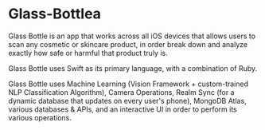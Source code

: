 # Glass-Bottlea

Glass Bottle is an app that works across all iOS devices that allows users to scan any cosmetic or skincare product, in order break down and analyze exactly how safe or harmful that product truly is.

Glass Bottle uses Swift as its primary language, with a combination of Ruby.

Glass Bottle uses Machine Learning (Vision Framework + custom-trained NLP Classification Algorithm), Camera Operations, Realm Sync (for a dynamic database that updates on every user's phone), MongoDB Atlas, various databases & APIs, and an interactive UI in order to perform its various operations. 
